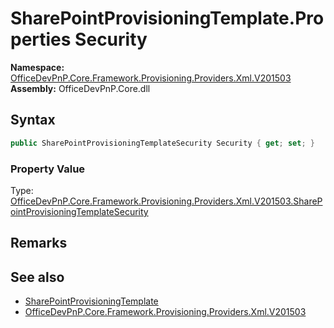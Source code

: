 # SharePointProvisioningTemplate.Properties Security
  

**Namespace:** [OfficeDevPnP.Core.Framework.Provisioning.Providers.Xml.V201503](OfficeDevPnP.Core.Framework.Provisioning.Providers.Xml.V201503.md)  
**Assembly:** OfficeDevPnP.Core.dll  
## Syntax
```C#
public SharePointProvisioningTemplateSecurity Security { get; set; }
```

### Property Value
Type: [OfficeDevPnP.Core.Framework.Provisioning.Providers.Xml.V201503.SharePointProvisioningTemplateSecurity](OfficeDevPnP.Core.Framework.Provisioning.Providers.Xml.V201503.SharePointProvisioningTemplateSecurity.md)  

## Remarks 

## See also
- [SharePointProvisioningTemplate](OfficeDevPnP.Core.Framework.Provisioning.Providers.Xml.V201503.SharePointProvisioningTemplate.md) 
- [OfficeDevPnP.Core.Framework.Provisioning.Providers.Xml.V201503](OfficeDevPnP.Core.Framework.Provisioning.Providers.Xml.V201503.md) 
